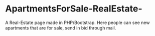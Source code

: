 # ApartmentsForSale-RealEstate-
A Real-Estate page made in PHP/Bootstrap. Here people can see new apartments that are for sale, send in bid through mail. 
